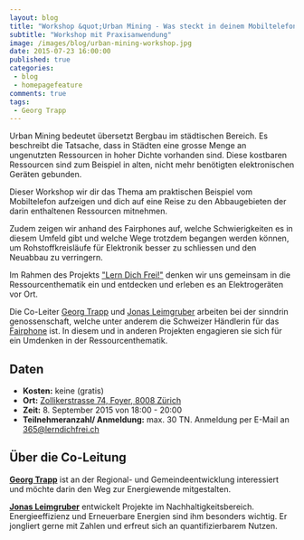 ```yaml
---
layout: blog
title: "Workshop &quot;Urban Mining - Was steckt in deinem Mobiltelefon?&quot; am 8. September 2015 von 18:00 - 20:00"
subtitle: "Workshop mit Praxisanwendung"
image: /images/blog/urban-mining-workshop.jpg
date: 2015-07-23 16:00:00
published: true
categories:
 - blog
 - homepagefeature
comments: true
tags:
 - Georg Trapp
---
```

Urban Mining bedeutet übersetzt Bergbau im städtischen Bereich. Es beschreibt die Tatsache, dass in Städten eine grosse Menge an ungenutzten Ressourcen in hoher Dichte vorhanden sind. Diese kostbaren Ressourcen sind zum Beispiel in alten, nicht mehr benötigten elektronischen Geräten gebunden.

Dieser Workshop wir dir das Thema am praktischen Beispiel vom Mobiltelefon aufzeigen und dich auf eine Reise zu den Abbaugebieten der darin enthaltenen Ressourcen mitnehmen.

Zudem zeigen wir anhand des Fairphones auf, welche Schwierigkeiten es in diesem Umfeld gibt und welche Wege trotzdem begangen werden können, um Rohstoffkreisläufe für Elektronik besser zu schliessen und den Neuabbau zu verringern.

Im Rahmen des Projekts ["Lern Dich Frei!"][ldf] denken wir uns gemeinsam in die Ressourcenthematik ein und entdecken und erleben es an Elektrogeräten vor Ort.

Die Co-Leiter [Georg Trapp][gt] und [Jonas Leimgruber][jl] arbeiten bei der sinndrin genossenschaft, welche unter anderem die Schweizer Händlerin für das [Fairphone][fp-blog] ist. In diesem und in anderen Projekten engagieren sie sich für ein Umdenken in der Ressourcenthematik.

## Daten

* **Kosten:** keine (gratis)
* **Ort:** [Zollikerstrasse 74, Foyer, 8008 Zürich](http://map.search.ch/Z%C3%BCrich,Zollikerstr.74)
* **Zeit:** 8. September 2015 von 18:00 - 20:00
* **Teilnehmeranzahl/ Anmeldung:** max. 30 TN. Anmeldung per E-Mail an [365@lerndichfrei.ch](mailto:365@lerndichfrei.ch)


## Über die Co-Leitung
[**Georg Trapp**][gt] ist an der Regional- und Gemeindeentwicklung interessiert und möchte darin den Weg zur Energiewende mitgestalten.

[**Jonas Leimgruber**][jl] entwickelt Projekte im Nachhaltigkeitsbereich. Energieeffizienz und Erneuerbare Energien sind ihm besonders wichtig. Er jongliert gerne mit Zahlen und erfreut sich an quantifizierbarem Nutzen.

[ldf]: http://www.lerndichfrei.ch/
[jl]: http://www.sinndrin.ch/ueber-uns/team/jonas-leimgruber/
[gt]: http://www.sinndrin.ch/ueber-uns/team/georg-trapp/
[fp-blog]: http://www.sinndrin.ch/blog/2015/06/16/detaillierte-informationen-zum-fairphone-2/